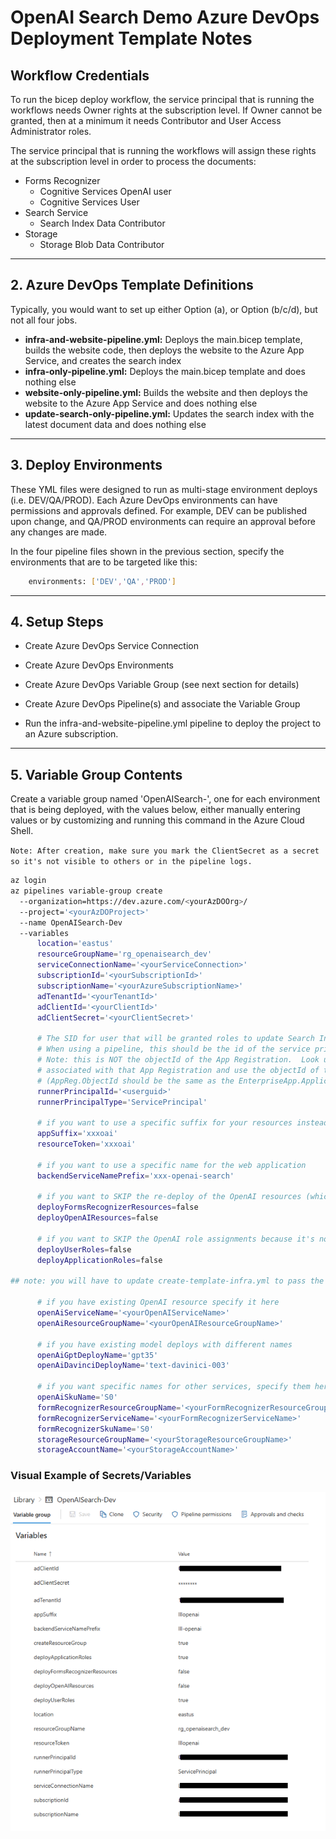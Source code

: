 # OpenAI Search Demo Azure DevOps Deployment Template Notes

## Workflow Credentials

To run the bicep deploy workflow, the service principal that is running the workflows needs Owner rights at the subscription level. If Owner cannot be granted, then at a minimum it needs Contributor and User Access Administrator roles.

The service principal that is running the workflows will assign these rights at the subscription level in order to process the documents:

- Forms Recognizer
  - Cognitive Services OpenAI user
  - Cognitive Services User
- Search Service
  - Search Index Data Contributor
- Storage
  - Storage Blob Data Contributor

---

## 2. Azure DevOps Template Definitions

Typically, you would want to set up either Option (a), or Option (b/c/d), but not all four jobs.

- **infra-and-website-pipeline.yml:** Deploys the main.bicep template, builds the website code, then deploys the website to the Azure App Service, and creates the search index
- **infra-only-pipeline.yml:** Deploys the main.bicep template and does nothing else
- **website-only-pipeline.yml:** Builds the website and then deploys the website to the Azure App Service and does nothing else
- **update-search-only-pipeline.yml:** Updates the search index with the latest document data and does nothing else

---

## 3. Deploy Environments

These YML files were designed to run as multi-stage environment deploys (i.e. DEV/QA/PROD). Each Azure DevOps environments can have permissions and approvals defined. For example, DEV can be published upon change, and QA/PROD environments can require an approval before any changes are made.

In the four pipeline files shown in the previous section, specify the environments that are to be targeted like this:

``` bash
    environments: ['DEV','QA','PROD']
```

---

## 4. Setup Steps

- Create Azure DevOps Service Connection

- Create Azure DevOps Environments

- Create Azure DevOps Variable Group (see next section for details)

- Create Azure DevOps Pipeline(s) and associate the Variable Group

- Run the infra-and-website-pipeline.yml pipeline to deploy the project to an Azure subscription.

---

## 5. Variable Group Contents

Create a variable group named 'OpenAISearch-<env>', one for each environment that is being deployed, with the values below, either manually entering values or by customizing and running this command in the Azure Cloud Shell.

`Note: After creation, make sure you mark the ClientSecret as a secret so it's not visible to others or in the pipeline logs.`

``` bash
az login
az pipelines variable-group create 
  --organization=https://dev.azure.com/<yourAzDOOrg>/ 
  --project='<yourAzDOProject>'
  --name OpenAISearch-Dev
  --variables 
      location='eastus'
      resourceGroupName='rg_openaisearch_dev'
      serviceConnectionName='<yourServiceConnection>'
      subscriptionId='<yourSubscriptionId>'
      subscriptionName='<yourAzureSubscriptionName>'
      adTenantId='<yourTenantId>'
      adClientId='<yourClientId>'
      adClientSecret='<yourClientSecret>'

      # The SID for user that will be granted roles to update Search Indexes and use OpenAI resources.
      # When using a pipeline, this should be the id of the service principal running the pipeline
      # Note: this is NOT the objectId of the App Registration.  Look up the Enterprise Application
      # associated with that App Registration and use the objectId of that Enterprise Application
      # (AppReg.ObjectId should be the same as the EnterpriseApp.ApplicationId)
      runnerPrincipalId='<userguid>'
      runnerPrincipalType='ServicePrincipal'

      # if you want to use a specific suffix for your resources instead of a randomly generated token, specify this value
      appSuffix='xxxoai'
      resourceToken='xxxoai'

      # if you want to use a specific name for the web application
      backendServiceNamePrefix='xxx-openai-search'

      # if you want to SKIP the re-deploy of the OpenAI resources (which take a long time)
      deployFormsRecognizerResources=false
      deployOpenAIResources=false

      # if you want to SKIP the OpenAI role assignments because it's not allowed
      deployUserRoles=false
      deployApplicationRoles=false

## note: you will have to update create-template-infra.yml to pass the following optional variables in to main.bicep

      # if you have existing OpenAI resource specify it here
      openAiServiceName='<yourOpenAIServiceName>'
      openAiResourceGroupName='<yourOpenAIResourceGroupName>'

      # if you have existing model deploys with different names
      openAiGptDeployName='gpt35'
      openAiDavinciDeployName='text-davinici-003'

      # if you want specific names for other services, specify them here
      openAiSkuName='S0'
      formRecognizerResourceGroupName='<yourFormRecognizerResourceGroupName>'
      formRecognizerServiceName='<yourFormRecognizerServiceName>'
      formRecognizerSkuName='S0'
      storageResourceGroupName='<yourStorageResourceGroupName>'
      storageAccountName='<yourStorageAccountName>'
```

### Visual Example of Secrets/Variables

![Variables Example](./Library_Variables.png)
